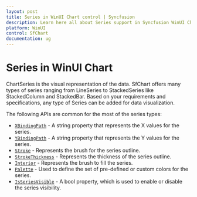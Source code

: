 ```yaml
---
layout: post
title: Series in WinUI Chart control | Syncfusion
description: Learn here all about Series support in Syncfusion WinUI Chart(SfChart) control with series types and more.
platform: WinUI
control: SfChart
documentation: ug
---
```


# Series in WinUI Chart

ChartSeries is the visual representation of the data. SfChart offers many types of series ranging from LineSeries to StackedSeries like StackedColumn and StackedBar. Based on your requirements and specifications, any type of Series can be added for data visualization. 

The following APIs are common for the most of the series types:

* [`XBindingPath`](https://help.syncfusion.com/cr/WinUI/Syncfusion.UI.Xaml.Charts.ChartSeriesBase.html#Syncfusion_UI_Xaml_Charts_ChartSeriesBase_XBindingPath) - A string property that represents the X values for the series.
* [`YBindingPath`](https://help.syncfusion.com/cr/WinUI/Syncfusion.UI.Xaml.Charts.XyDataSeries.html#Syncfusion_UI_Xaml_Charts_XyDataSeries_YBindingPath) - A string property that represents the Y values for the series.
* [`Stroke`](https://help.syncfusion.com/cr/WinUI/Syncfusion.UI.Xaml.Charts.ChartSeries.html#Syncfusion_UI_Xaml_Charts_ChartSeries_Stroke) - Represents the brush for the series outline.
* [`StrokeThickness`](https://help.syncfusion.com/cr/WinUI/Syncfusion.UI.Xaml.Charts.ChartSeries.html#Syncfusion_UI_Xaml_Charts_ChartSeries_StrokeThickness) - Represents the thickness of the series outline.
* [`Interior`](https://help.syncfusion.com/cr/WinUI/Syncfusion.UI.Xaml.Charts.ChartSeriesBase.html#Syncfusion_UI_Xaml_Charts_ChartSeriesBase_Interior) - Represents the brush to fill the series.
* [`Palette`](https://help.syncfusion.com/cr/WinUI/Syncfusion.UI.Xaml.Charts.ChartSeriesBase.html#Syncfusion_UI_Xaml_Charts_ChartSeriesBase_Palette) - Used to define the set of pre-defined or custom colors for the series.
* [`IsSeriesVisible`](https://help.syncfusion.com/cr/WinUI/Syncfusion.UI.Xaml.Charts.ChartSeriesBase.html#Syncfusion_UI_Xaml_Charts_ChartSeriesBase_IsSeriesVisible) - A bool property, which is used to enable or disable the series visibility.
